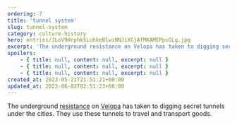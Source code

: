 ```yaml
---
ordering: 7
title: 'tunnel system'
slug: tunnel-system
category: culture-history
hero: entries/JLoV9Hrphk5LuhkeBlwiNNJiXCjAfMKAMEPpcGLg.jpg
excerpt: 'The underground resistance on Velopa has taken to digging secret tunnels under the cities. They use...'
spoilers:
    - { title: null, content: null, excerpt: null }
    - { title: null, content: null, excerpt: null }
    - { title: null, content: null, excerpt: null }
created_at: 2023-05-21T21:51:21+00:00
updated_at: 2023-06-02T02:51:23+00:00
---
```

The underground [resistance](/category/culture-history/resistance) on [Velopa](/category/planets-cities/velopa) has taken to digging secret tunnels under the cities. They use these tunnels to travel and transport goods.